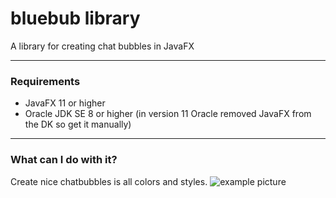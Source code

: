 # bluebub library
A library for creating chat bubbles in JavaFX
***

### Requirements

+ JavaFX 11 or higher
+ Oracle JDK SE 8 or higher (in version 11 Oracle removed JavaFX from the DK so get it manually)
***

### What can I do with it?

Create nice chatbubbles is all colors and styles.
![example picture](https://github.com/zeppelsoftware/bluebub/blob/master/bubble_example/chat_example.png "chat example picture")






